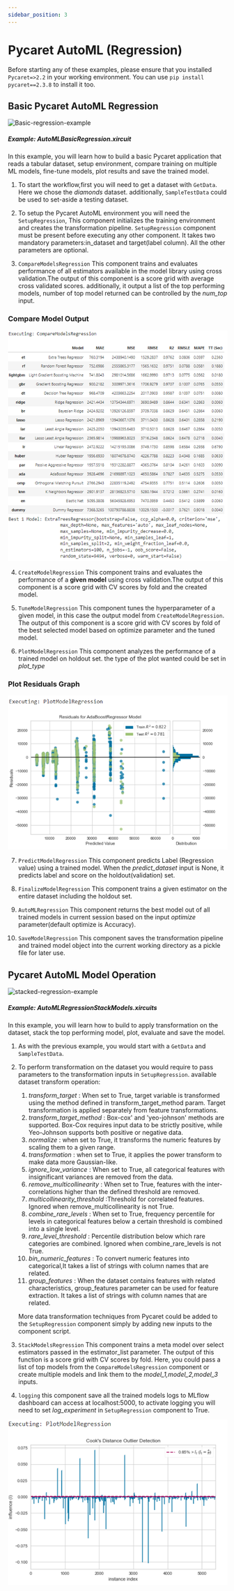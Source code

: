 ```yaml
---
sidebar_position: 3
---
```


# Pycaret AutoML (Regression)

Before starting any of these examples, please ensure that you installed <code>Pycaret=>2.2</code> in your working environment. You can use <code>pip install pycaret==2.3.8</code> to install it too.    
## Basic Pycaret AutoML Regression

![Basic-regression-example](pycaret_images/basic_regression_example.gif)

##### Example: AutoMLBasicRegression.xircuit

In this example, you will learn how to build a basic Pycaret application that reads a tabular dataset, setup environment, compare training on multiple ML models, fine-tune models, plot results and save the trained model.

1. To start the workflow,first you will need to get a dataset with  `GetData`. Here we chose the *diamonds* dataset. additionally, `SampleTestData` could be used to set-aside a testing dataset. 
   
2. To setup the Pycaret AutoML environment you will need the `SetupRegression`, This component initializes the training environment and creates the transformation pipeline. `SetupRegression` component must be present before executing any other component. It takes two mandatory parameters:in_dataset and target(label column). All the other parameters are optional.   
   
3. `CompareModelsRegression` This component trains and evaluates performance of all estimators available in the model library using cross validation.The output of this component is a score grid with average cross validated scores. additionally, it output a list of the top performing models, number of top model returned can be controlled by the *num_top* input. 
   
### Compare Model Output
![Binary_compare_models](pycaret_images/compare_model_regression.png)

4. `CreateModelRegression` This component trains and evaluates the performance of a **given model** using cross validation.The output of this component is a score grid with CV scores by fold and the created model. 

5. `TuneModelRegression` This component tunes the hyperparameter of a given model, in this case the output model from `CreateModelRegression`. The output of this component is a score grid with CV scores by fold of the best selected model based on optimize parameter and the tuned model. 
   
6. `PlotModelRegression` This component analyzes the performance of a trained model on holdout set. the type of the plot wanted could be set in *plot_type*

### Plot Residuals Graph
![residuals_plot_regression](pycaret_images/residuals_plot_regression.png)


7. `PredictModelRegression` This component predicts Label (Regression value) using a trained model. When the *predict_dataset* input is None, it predicts label and score on the holdout(validation) set.
   
8. `FinalizeModelRegression` This component trains a given estimator on the entire dataset including the holdout set.
   
8.  `AutoMLRegression` This component returns the best model out of all trained models in current session based on the input *optimize* parameter(default optimize is Accuracy). 
    
10.  `SaveModelRegression` This component saves the transformation pipeline and trained model object into the current working directory as a pickle file for later use.



## Pycaret AutoML Model Operation 

![stacked-regression-example](pycaret_images/stacked_regression_example.gif)

##### Example: AutoMLRegressionStackModels.xircuits 

In this example, you will learn how to build to apply transformation on the dataset, stack the top performing model, plot, evaluate and save the model.

1. As with the previous example, you would start with a `GetData` and `SampleTestData`.

2. To perform transformation on the dataset you would require to pass parameters to the transformation inputs in `SetupRegression`. available dataset transform operation:
   1. *transform_target* : When set to True, target variable is transformed using the method defined in transform_target_method param. Target transformation is applied separately from feature transformations.
   2. *transform_target_method* : Box-cox' and 'yeo-johnson' methods are supported. Box-Cox requires input data to be strictly positive, while Yeo-Johnson supports both positive or negative data. 
   3. *normalize* : when set to True, it transforms the numeric features by scaling them to a given range. 
   4. *transformation* : when set to True, it applies the power transform to make data more Gaussian-like.   
   5. *ignore_low_variance* : When set to True, all categorical features with insignificant variances are removed from the data.
   6. *remove_multicollinearity* : When set to True, features with the inter-correlations higher than the defined threshold are removed.
   7. *multicollinearity_threshold* :Threshold for correlated features. Ignored when remove_multicollinearity is not True.
   8. *combine_rare_levels* : When set to True, frequency percentile for levels in categorical features below a certain threshold is combined into a single level.
   9. *rare_level_threshold* : Percentile distribution below which rare categories are combined. Ignored when combine_rare_levels is not True. 
   10. *bin_numeric_features* : To convert numeric features into categorical,It takes a list of strings with column names that are related.
   11. *group_features* : When the dataset contains features with related characteristics, group_features parameter can be used for feature extraction. It takes a list of strings with column names that are related.

    More data transformation techniques from Pycaret could be added to the `SetupRegression` component simply by adding new inputs to the component script. 

3. `StackModelsRegression` This component trains a meta model over select estimators passed in the estimator_list parameter. The output of this function is a score grid with CV scores by fold. Here, you could pass a list of top models from the `CompareModelsRegression` component or create multiple models and link them to the *model_1,model_2,model_3* inputs. 

4. `logging` this component save all the trained models logs to MLflow dashboard can access at localhost:5000, to activate logging you will need to set *log_experiment* in `SetupRegression` component to True.  

![cooks_plot_regression](pycaret_images/cooks_plot_regression.png)